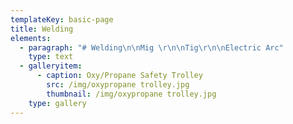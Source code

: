 ```yaml
---
templateKey: basic-page
title: Welding
elements:
  - paragraph: "# Welding\n\nMig \r\n\nTig\r\n\nElectric Arc"
    type: text
  - galleryitem:
      - caption: Oxy/Propane Safety Trolley
        src: /img/oxypropane trolley.jpg
        thumbnail: /img/oxypropane trolley.jpg
    type: gallery
---
```


